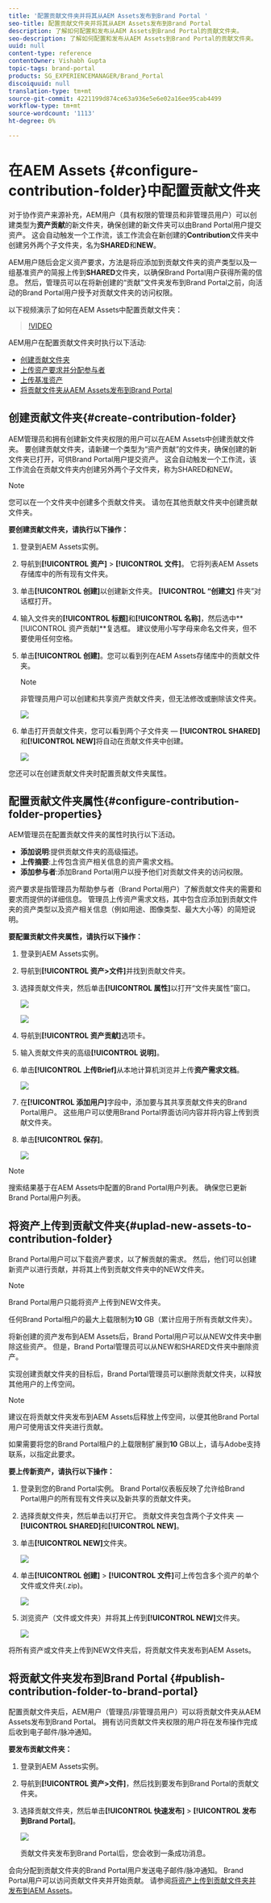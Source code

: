 ```yaml
---
title: '配置贡献文件夹并将其从AEM Assets发布到Brand Portal '
seo-title: 配置贡献文件夹并将其从AEM Assets发布到Brand Portal
description: 了解如何配置和发布从AEM Assets到Brand Portal的贡献文件夹。
seo-description: 了解如何配置和发布从AEM Assets到Brand Portal的贡献文件夹。
uuid: null
content-type: reference
contentOwner: Vishabh Gupta
topic-tags: brand-portal
products: SG_EXPERIENCEMANAGER/Brand_Portal
discoiquuid: null
translation-type: tm+mt
source-git-commit: 4221199d874ce63a936e5e6e02a16ee95cab4499
workflow-type: tm+mt
source-wordcount: '1113'
ht-degree: 0%

---
```



# 在AEM Assets {#configure-contribution-folder}中配置贡献文件夹

对于协作资产来源补充，AEM用户（具有权限的管理员和非管理员用户）可以创建类型为&#x200B;**资产贡献**&#x200B;的新文件夹，确保创建的新文件夹可以由Brand Portal用户提交资产。  这会自动触发一个工作流，该工作流会在新创建的&#x200B;**Contribution**&#x200B;文件夹中创建另外两个子文件夹，名为&#x200B;**SHARED**&#x200B;和&#x200B;**NEW**。

AEM用户随后会定义资产要求，方法是将应添加到贡献文件夹的资产类型以及一组基准资产的简报上传到&#x200B;**SHARED**&#x200B;文件夹，以确保Brand Portal用户获得所需的信息。 然后，管理员可以在将新创建的“贡献”文件夹发布到Brand Portal之前，向活动的Brand Portal用户授予对贡献文件夹的访问权限。

以下视频演示了如何在AEM Assets中配置贡献文件夹：

>[!VIDEO](https://video.tv.adobe.com/v/30547)

AEM用户在配置贡献文件夹时执行以下活动:

* [创建贡献文件夹](#create-contribution-folder)
* [上传资产要求并分配参与者](#configure-contribution-folder-properties)
* [上传基准资产](#uplad-new-assets-to-contribution-folder)
* [将贡献文件夹从AEM Assets发布到Brand Portal](#publish-contribution-folder-to-brand-portal)

## 创建贡献文件夹{#create-contribution-folder}


AEM管理员和拥有创建新文件夹权限的用户可以在AEM Assets中创建贡献文件夹。
要创建贡献文件夹，请新建一个类型为“资产贡献”的文件夹，确保创建的新文件夹已打开，可供Brand Portal用户提交资产。  这会自动触发一个工作流，该工作流会在贡献文件夹内创建另外两个子文件夹，称为SHARED和NEW。

>[!NOTE]
>
>您可以在一个文件夹中创建多个贡献文件夹。 请勿在其他贡献文件夹中创建贡献文件夹。

**要创建贡献文件夹，请执行以下操作：**
1. 登录到AEM Assets实例。

1. 导航到&#x200B;**[!UICONTROL 资产]** > **[!UICONTROL 文件]**。 它将列表AEM Assets存储库中的所有现有文件夹。

1. 单击&#x200B;**[!UICONTROL 创建]**&#x200B;以创建新文件夹。 **[!UICONTROL “创建文]** 件夹”对话框打开。

1. 输入文件夹的&#x200B;**[!UICONTROL 标题]**&#x200B;和&#x200B;**[!UICONTROL 名称]**，然后选中&#x200B;**[!UICONTROL 资产贡献]**复选框。
建议使用小写字母来命名文件夹，但不要使用任何空格。

1. 单击&#x200B;**[!UICONTROL 创建]**。您可以看到列在AEM Assets存储库中的贡献文件夹。

   >[!NOTE]
   >
   >非管理员用户可以创建和共享资产贡献文件夹，但无法修改或删除该文件夹。


   ![](assets/create-contribution-folder.png)

1. 单击打开贡献文件夹，您可以看到两个子文件夹 — **[!UICONTROL SHARED]**&#x200B;和&#x200B;**[!UICONTROL NEW]**&#x200B;将自动在贡献文件夹中创建。

   ![](assets/contribution-folder.png)

您还可以在创建贡献文件夹时配置贡献文件夹属性。

## 配置贡献文件夹属性{#configure-contribution-folder-properties}

AEM管理员在配置贡献文件夹的属性时执行以下活动。

* **添加说明**:提供贡献文件夹的高级描述。
* **上传摘要**:上传包含资产相关信息的资产需求文档。
* **添加参与者**:添加Brand Portal用户以授予他们对贡献文件夹的访问权限。

资产要求是指管理员为帮助参与者（Brand Portal用户）了解贡献文件夹的需要和要求而提供的详细信息。 管理员上传资产需求文档，其中包含应添加到贡献文件夹的资产类型以及资产相关信息（例如用途、图像类型、最大大小等）的简短说明。

**要配置贡献文件夹属性，请执行以下操作：**

1. 登录到AEM Assets实例。

1. 导航到&#x200B;**[!UICONTROL 资产>文件]**&#x200B;并找到贡献文件夹。
1. 选择贡献文件夹，然后单击&#x200B;**[!UICONTROL 属性]**&#x200B;以打开“文件夹属性”窗口。

   ![](assets/properties.png)

   ![](assets/contribution-folder-property1.png)

1. 导航到&#x200B;**[!UICONTROL 资产贡献]**&#x200B;选项卡。
1. 输入贡献文件夹的高级&#x200B;**[!UICONTROL 说明]**。
1. 单击&#x200B;**[!UICONTROL 上传Brief]**&#x200B;从本地计算机浏览并上传&#x200B;**资产需求文档**。

   ![](assets/upload.png)

1. 在&#x200B;**[!UICONTROL 添加用户]**&#x200B;字段中，添加要与其共享贡献文件夹的Brand Portal用户。 这些用户可以使用Brand Portal界面访问内容并将内容上传到贡献文件夹。
1. 单击&#x200B;**[!UICONTROL 保存]**。

   ![](assets/contribution-folder-property3.png)

>[!NOTE]
>
>搜索结果基于在AEM Assets中配置的Brand Portal用户列表。 确保您已更新Brand Portal用户列表。

## 将资产上传到贡献文件夹{#uplad-new-assets-to-contribution-folder}

Brand Portal用户可以下载资产要求，以了解贡献的需求。
然后，他们可以创建新资产以进行贡献，并将其上传到贡献文件夹中的NEW文件夹。

>[!NOTE]
>
>Brand Portal用户只能将资产上传到NEW文件夹。
>
>任何Brand Portal租户的最大上载限制为&#x200B;**10** GB（累计应用于所有贡献文件夹）。


将新创建的资产发布到AEM Assets后，Brand Portal用户可以从NEW文件夹中删除这些资产。 但是，Brand Portal管理员可以从NEW和SHARED文件夹中删除资产。

实现创建贡献文件夹的目标后，Brand Portal管理员可以删除贡献文件夹，以释放其他用户的上传空间。

>[!NOTE]
>
>建议在将贡献文件夹发布到AEM Assets后释放上传空间，以便其他Brand Portal用户可使用该文件夹进行贡献。
>
>如果需要将您的Brand Portal租户的上载限制扩展到&#x200B;**10** GB以上，请与Adobe支持联系，以指定此要求。


**要上传新资产，请执行以下操作：**

1. 登录到您的Brand Portal实例。
Brand Portal仪表板反映了允许给Brand Portal用户的所有现有文件夹以及新共享的贡献文件夹。

1. 选择贡献文件夹，然后单击以打开它。 贡献文件夹包含两个子文件夹 — **[!UICONTROL SHARED]**&#x200B;和&#x200B;**[!UICONTROL NEW]**。

1. 单击&#x200B;**[!UICONTROL NEW]**&#x200B;文件夹。

   ![](assets/upload-new-assets1.png)

1. 单击&#x200B;**[!UICONTROL 创建]** > **[!UICONTROL 文件]**&#x200B;可上传包含多个资产的单个文件或文件夹(.zip)。

   ![](assets/upload-new-assets2.png)

1. 浏览资产（文件或文件夹）并将其上传到&#x200B;**[!UICONTROL NEW]**&#x200B;文件夹。

   ![](assets/upload-new-assets3.png)

将所有资产或文件夹上传到NEW文件夹后，将贡献文件夹发布到AEM Assets。


## 将贡献文件夹发布到Brand Portal {#publish-contribution-folder-to-brand-portal}

配置贡献文件夹后，AEM用户（管理员/非管理员用户）可以将贡献文件夹从AEM Assets发布到Brand Portal。 拥有访问贡献文件夹权限的用户将在发布操作完成后收到电子邮件/脉冲通知。


**要发布贡献文件夹：**

1. 登录到AEM Assets实例。

1. 导航到&#x200B;**[!UICONTROL 资产>文件]**，然后找到要发布到Brand Portal的贡献文件夹。
1. 选择贡献文件夹，然后单击&#x200B;**[!UICONTROL 快速发布]** > **[!UICONTROL 发布到Brand Portal]**。

   ![](assets/publish-contribution-folder-to-bp.png)

   贡献文件夹发布到Brand Portal后，您会收到一条成功消息。

会向分配到贡献文件夹的Brand Portal用户发送电子邮件/脉冲通知。 Brand Portal用户可以访问贡献文件夹并开始贡献。 请参阅[将资产上传到贡献文件夹并发布到AEM Assets](brand-portal-publish-contribution-folder-to-aem-assets.md)。
